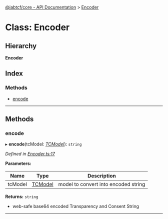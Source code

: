 [@iabtcf/core - API Documentation](../README.md) > [Encoder](../classes/encoder.md)

# Class: Encoder

## Hierarchy

**Encoder**

## Index

### Methods

* [encode](encoder.md#encode)

---

## Methods

<a id="encode"></a>

###  encode

▸ **encode**(tcModel: *[TCModel](tcmodel.md)*): `string`

*Defined in [Encoder.ts:17](https://github.com/chrispaterson/iabtcf-es/blob/5f390d3/modules/core/src/Encoder.ts#L17)*

**Parameters:**

| Name | Type | Description |
| ------ | ------ | ------ |
| tcModel | [TCModel](tcmodel.md) |  model to convert into encoded string |

**Returns:** `string`
*   web-safe base64 encoded Transparency and Consent String

___

